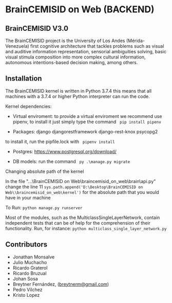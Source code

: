 # BrainCEMISID on Web (BACKEND)

## BrainCEMISID V3.0
The BrainCEMISID project is the University of Los Andes (Mérida-Venezuela) first cognitive architecture that tackles problems such as visual and auditive
 information representation, sensorial ambiguities solving, basic visual stimula composition into more complex cultural
 information, autonomous intentions-based decision making, among others.

## Installation

The BrainCEMISID kernel is written in Python 3.7.4 this means that all machines with a 3.7.4 or higher Python interpreter can run the code.

Kernel dependencies:

* Virtual enviroment: to provide a virtual enviroment we recommend use pipenv, to install it just simply type the command ``` pip install pipenv```

* Packages:
django 
djangorestframework 
django-rest-knox 
psycopg2

to install it, run the pipfile.lock with ``` pipenv install```

* Postgres:
https://www.postgresql.org/download/

* DB models: run the command ``` py .\manage.py migrate```

Changing absolute path of the kernel

In the file "...\BrainCEMISID on Web\braincemisid_on_web\brain\api.py"
change the line 11 ```sys.path.append('D:\Desktop\BrainCEMISID on Web\\braincemisid_on_web\kernel')```
for the absolute path that you would have in your machine

To Run:
```python manage.py runserver```

Most of the modules, such as the MulticlassSingleLayerNetwork, contain independent tests that can be of help for the
comprehension of their functionality. Run, for instance:
 ```python multiclass_single_layer_network.py```

## Contributors

* Jonathan Monsalve
* Julio Muchacho
* Ricardo Graterol
* Ricardo Bruzual
* Johan Sosa
* Breytner Fernández, (breytnerm@gmail.com)
* Pedro Vilchez
* Kristo Lopez